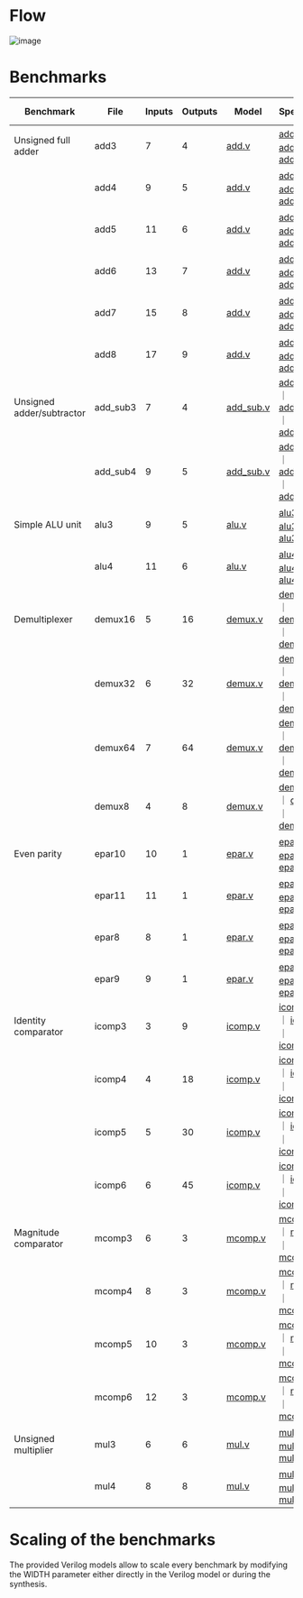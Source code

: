 # Flow

![image](https://user-images.githubusercontent.com/37452722/218266595-855a6232-78a7-4bd0-83dc-d05f6116eda7.png)


# Benchmarks

| Benchmark               |   File        |  Inputs  |  Outputs | Model   | Specification |  Baseline (netlist)      |
|-------------------------|---------------|----------|----------|---------|---------------|-----------------|
|Unsigned full adder      |add3           |        7 |        4 |  [add.v](models/add.v)                              | [add3.pla](pla/add3.pla) ｜ [add3.tt](tt/add3.tt) ｜ [add3.plu](plu/add3.plu)      | [add3.blif](blif/add3.blif)    |
|                         |add4           |        9 |        5 |  [add.v](models/add.v)                              | [add4.pla](pla/add4.pla) ｜ [add4.tt](tt/add4.tt) ｜ [add4.plu](plu/add4.plu)      | [add4.blif](blif/add4.blif)    |
|                         |add5           |       11 |        6 |  [add.v](models/add.v)                              | [add5.pla](pla/add5.pla) ｜ [add5.tt](tt/add5.tt) ｜ [add5.plu](plu/add5.plu)      | [add5.blif](blif/add5.blif)    |
|                         |add6           |       13 |        7 |  [add.v](models/add.v)                              | [add6.pla](pla/add6.pla) ｜ [add6.tt](tt/add6.tt) ｜ [add6.plu](plu/add6.plu)      | [add6.blif](blif/add6.blif)    |
|                         |add7           |       15 |        8 |  [add.v](models/add.v)                              | [add7.pla](pla/add7.pla) ｜ [add7.tt](tt/add7.tt) ｜ [add7.plu](plu/add7.plu)      | [add7.blif](blif/add7.blif)    |
|                         |add8           |       17 |        9 |  [add.v](models/add.v)                              | [add8.pla](pla/add8.pla) ｜ [add8.tt](tt/add8.tt) ｜ [add8.plu](plu/add8.plu)      | [add8.blif](blif/add8.blif)    |
|Unsigned adder/subtractor|add_sub3       |        7 |        4 |  [add_sub.v](models/add_sub.v)                      | [add_sub3.pla](pla/add_sub3.pla) ｜ [add_sub3.tt](tt/add_sub3.tt) ｜ [add_sub3.plu](plu/add_sub3.plu) | [add_sub3.blif](blif/add_sub3.blif) |
|                         |add_sub4       |        9 |        5 |  [add_sub.v](models/add_sub.v)                      | [add_sub4.pla](pla/add_sub4.pla) ｜ [add_sub4.tt](tt/add_sub4.tt) ｜ [add_sub4.plu](plu/add_sub4.plu) | [add_sub4.blif](blif/add_sub4.blif) |
|Simple ALU unit          |alu3           |        9 |        5 |  [alu.v](models/alu.v)                              | [alu3.pla](pla/alu3.pla) ｜ [alu3.tt](tt/alu3.tt) ｜ [alu3.plu](plu/alu3.plu)      | [alu3.blif](blif/alu3.blif)    |
|                         |alu4           |       11 |        6 |  [alu.v](models/alu.v)                              | [alu4.pla](pla/alu4.pla) ｜ [alu4.tt](tt/alu4.tt) ｜ [alu4.plu](plu/alu4.plu)      | [alu4.blif](blif/alu4.blif)    |
|Demultiplexer            |demux16        |        5 |       16 |  [demux.v](models/demux.v)                          | [demux16.pla](pla/demux16.pla) ｜ [demux16.tt](tt/demux16.tt) ｜ [demux16.plu](plu/demux16.plu) | [demux16.blif](blif/demux16.blif) |
|                         |demux32        |        6 |       32 |  [demux.v](models/demux.v)                          | [demux32.pla](pla/demux32.pla) ｜ [demux32.tt](tt/demux32.tt) ｜ [demux32.plu](plu/demux32.plu) | [demux32.blif](blif/demux32.blif) |
|                         |demux64        |        7 |       64 |  [demux.v](models/demux.v)                          | [demux64.pla](pla/demux64.pla) ｜ [demux64.tt](tt/demux64.tt) ｜ [demux64.plu](plu/demux64.plu) | [demux64.blif](blif/demux64.blif) |
|                         |demux8         |        4 |        8 |  [demux.v](models/demux.v)                          | [demux8.pla](pla/demux8.pla) ｜ [demux8.tt](tt/demux8.tt) ｜ [demux8.plu](plu/demux8.plu) | [demux8.blif](blif/demux8.blif) |
|Even parity              |epar10         |       10 |        1 |  [epar.v](models/epar.v)                            | [epar10.pla](pla/epar10.pla) ｜ [epar10.tt](tt/epar10.tt) ｜ [epar10.plu](plu/epar10.plu) | [epar10.blif](blif/epar10.blif) |
|                         |epar11         |       11 |        1 |  [epar.v](models/epar.v)                            | [epar11.pla](pla/epar11.pla) ｜ [epar11.tt](tt/epar11.tt) ｜ [epar11.plu](plu/epar11.plu) | [epar11.blif](blif/epar11.blif) |
|                         |epar8          |        8 |        1 |  [epar.v](models/epar.v)                            | [epar8.pla](pla/epar8.pla) ｜ [epar8.tt](tt/epar8.tt) ｜ [epar8.plu](plu/epar8.plu) | [epar8.blif](blif/epar8.blif)  |
|                         |epar9          |        9 |        1 |  [epar.v](models/epar.v)                            | [epar9.pla](pla/epar9.pla) ｜ [epar9.tt](tt/epar9.tt) ｜ [epar9.plu](plu/epar9.plu) | [epar9.blif](blif/epar9.blif)  |
|Identity comparator      |icomp3         |        3 |        9 |  [icomp.v](models/icomp.v)                          | [icomp3.pla](pla/icomp3.pla) ｜ [icomp3.tt](tt/icomp3.tt) ｜ [icomp3.plu](plu/icomp3.plu) | [icomp3.blif](blif/icomp3.blif) |
|                         |icomp4         |        4 |       18 |  [icomp.v](models/icomp.v)                          | [icomp4.pla](pla/icomp4.pla) ｜ [icomp4.tt](tt/icomp4.tt) ｜ [icomp4.plu](plu/icomp4.plu) | [icomp4.blif](blif/icomp4.blif) |
|                         |icomp5         |        5 |       30 |  [icomp.v](models/icomp.v)                          | [icomp5.pla](pla/icomp5.pla) ｜ [icomp5.tt](tt/icomp5.tt) ｜ [icomp5.plu](plu/icomp5.plu) | [icomp5.blif](blif/icomp5.blif) |
|                         |icomp6         |        6 |       45 |  [icomp.v](models/icomp.v)                          | [icomp6.pla](pla/icomp6.pla) ｜ [icomp6.tt](tt/icomp6.tt) ｜ [icomp6.plu](plu/icomp6.plu) | [icomp6.blif](blif/icomp6.blif) |
|Magnitude comparator     |mcomp3         |        6 |        3 |  [mcomp.v](models/mcomp.v)                          | [mcomp3.pla](pla/mcomp3.pla) ｜ [mcomp3.tt](tt/mcomp3.tt) ｜ [mcomp3.plu](plu/mcomp3.plu) | [mcomp3.blif](blif/mcomp3.blif) |
|                         |mcomp4         |        8 |        3 |  [mcomp.v](models/mcomp.v)                          | [mcomp4.pla](pla/mcomp4.pla) ｜ [mcomp4.tt](tt/mcomp4.tt) ｜ [mcomp4.plu](plu/mcomp4.plu) | [mcomp4.blif](blif/mcomp4.blif) |
|                         |mcomp5         |       10 |        3 |  [mcomp.v](models/mcomp.v)                          | [mcomp5.pla](pla/mcomp5.pla) ｜ [mcomp5.tt](tt/mcomp5.tt) ｜ [mcomp5.plu](plu/mcomp5.plu) | [mcomp5.blif](blif/mcomp5.blif) |
|                         |mcomp6         |       12 |        3 |  [mcomp.v](models/mcomp.v)                          | [mcomp6.pla](pla/mcomp6.pla) ｜ [mcomp6.tt](tt/mcomp6.tt) ｜ [mcomp6.plu](plu/mcomp6.plu) | [mcomp6.blif](blif/mcomp6.blif) |
|Unsigned multiplier      |mul3           |        6 |        6 |  [mul.v](models/mul.v)                              | [mul3.pla](pla/mul3.pla) ｜ [mul3.tt](tt/mul3.tt) ｜ [mul3.plu](plu/mul3.plu)      | [mul3.blif](blif/mul3.blif)    |
|                         |mul4           |        8 |        8 |  [mul.v](models/mul.v)                              | [mul4.pla](pla/mul4.pla) ｜ [mul4.tt](tt/mul4.tt) ｜ [mul4.plu](plu/mul4.plu)      | [mul4.blif](blif/mul4.blif)    |


# Scaling of the benchmarks
The provided Verilog models allow to scale every benchmark by modifying the WIDTH parameter either directly in the Verilog model or during the synthesis.
